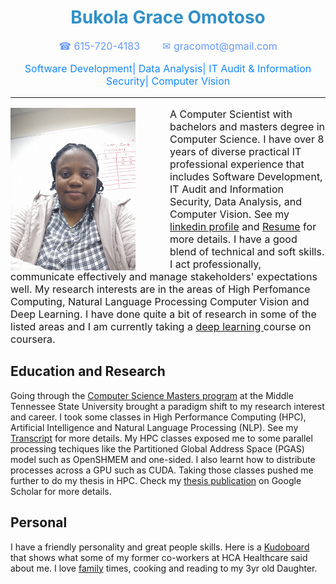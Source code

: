 <div class="info2">
<h1 style = "text-align:center;color:#3090c7">Bukola Grace Omotoso</h1>
<p  style = "text-align:center; font-size: 16px;color:#6698ff"> &#9742; 615-720-4183   &nbsp;&nbsp;&nbsp;&nbsp;&nbsp;&nbsp; &#9993; gracomot@gmail.com</p>
<p style="font-weight:normal; text-align:center; font-size: 16px;color:#1589ff">Software Development| Data Analysis| IT Audit & Information Security| Computer Vision</p>
</div>

<hr/>

<div id="container">
<img src="grace_photo.jpg" alt="Picture of Grace Omotoso" width="200" height="260" align="left" style="margin-top: 0px; margin-right: 55px; margin-bottom: 0px; margin-left: 0px;">
<p style="font-size: 16px;">
A Computer Scientist with bachelors and masters degree in Computer Science.  I have over 8 years of diverse practical IT professional experience that includes Software Development, IT Audit and Information Security, Data Analysis, and Computer Vision. See my <a href="https://www.linkedin.com/in/bukola-grace-omotoso-18003345/
 " target="_blank">linkedin profile</a> and <a href="Resume.pdf" target="_blank">Resume</a>  for more details. I have a good blend of technical and soft skills. I act professionally, communicate effectively and manage stakeholders' expectations well. My research interests are in the areas of High Perfomance Computing, Natural Language Processing Computer Vision and Deep Learning. 
I have done quite a bit of research in some of the listed areas and I am currently taking a <a href="https://www.coursera.org/specializations/deep-learning
" target="_blank">deep learning </a>course on coursera.
 
</p>

<div class="info">
<h2>Education and Research</h2>
Going  through the <a href=" https://www.mtsu.edu/programs/computer-science-ms/index.php
 " target="_blank">Computer Science Masters program</a> at the Middle Tennessee State University brought a paradigm shift to my research interest and career. I took some classes in High Performance Computing (HPC), Artificial Intelligence and Natural Language Processing (NLP). See my  <a href="Transcript.pdf" target="_blank">Transcript</a> for more details. My HPC classes exposed me to some parallel processing techiques like the Partitioned Global Address Space (PGAS) model such as OpenSHMEM and one-sided. I also learnt how to distribute processes across a GPU such as CUDA. Taking those classes pushed me further to do my thesis in HPC. Check my <a href="https://scholar.google.com/citations?user=_IK4Zr0AAAAJ&hl=en#d=gs_md_cita-d&u=%2Fcitations%3Fview_op%3Dview_citation%26hl%3Den%26user%3D_IK4Zr0AAAAJ%26citation_for_view%3D_IK4Zr0AAAAJ%3Au5HHmVD_uO8C%26tzom%3D300" target="_blank">thesis publication</a> on Google Scholar for more details.
</div>

<div class="info">
 <h2>Personal</h2>
 I have a friendly personality and great people skills. Here is a <a href="https://www.kudoboard.com/boards/TdmmrNvc?rid=33742eb0#view" target="_blank">Kudoboard</a> that shows what some of my former co-workers at HCA Healthcare said about me. I love <a href="family.html" target="_blank">family</a> times, cooking and reading to my 3yr old Daughter.
 </div>

